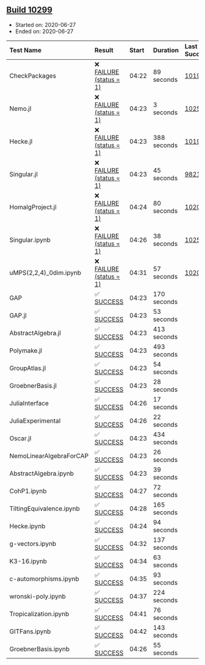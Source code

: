## [Build 10299](https://oscarci.mathematik.uni-kl.de/job/oscar/10299/)

* Started on: 2020-06-27
* Ended on: 2020-06-27

| Test Name    | Result | Start | Duration | Last Success | First Failure |
|:-------------|:-------|:------|:---------|:-------------|:--------------|
| CheckPackages | ❌ [FAILURE (status = 1)](https://oscarci.mathematik.uni-kl.de/job/oscar/10299/artifact/logs/build-10299/CheckPackages.log) | 04:22 | 89 seconds | [10197](https://oscarci.mathematik.uni-kl.de/job/oscar/10197/) | [10198](https://oscarci.mathematik.uni-kl.de/job/oscar/10198/) |
| Nemo.jl | ❌ [FAILURE (status = 1)](https://oscarci.mathematik.uni-kl.de/job/oscar/10299/artifact/logs/build-10299/Nemo.jl.log) | 04:23 | 3 seconds | [10252](https://oscarci.mathematik.uni-kl.de/job/oscar/10252/) | [10253](https://oscarci.mathematik.uni-kl.de/job/oscar/10253/) |
| Hecke.jl | ❌ [FAILURE (status = 1)](https://oscarci.mathematik.uni-kl.de/job/oscar/10299/artifact/logs/build-10299/Hecke.jl.log) | 04:23 | 388 seconds | [10197](https://oscarci.mathematik.uni-kl.de/job/oscar/10197/) | [10198](https://oscarci.mathematik.uni-kl.de/job/oscar/10198/) |
| Singular.jl | ❌ [FAILURE (status = 1)](https://oscarci.mathematik.uni-kl.de/job/oscar/10299/artifact/logs/build-10299/Singular.jl.log) | 04:23 | 45 seconds | [9821](https://oscarci.mathematik.uni-kl.de/job/oscar/9821/) | [9822](https://oscarci.mathematik.uni-kl.de/job/oscar/9822/) |
| HomalgProject.jl | ❌ [FAILURE (status = 1)](https://oscarci.mathematik.uni-kl.de/job/oscar/10299/artifact/logs/build-10299/HomalgProject.jl.log) | 04:24 | 80 seconds | [10209](https://oscarci.mathematik.uni-kl.de/job/oscar/10209/) | [10210](https://oscarci.mathematik.uni-kl.de/job/oscar/10210/) |
| Singular.ipynb | ❌ [FAILURE (status = 1)](https://oscarci.mathematik.uni-kl.de/job/oscar/10299/artifact/logs/build-10299/Singular.ipynb.log) | 04:26 | 38 seconds | [10252](https://oscarci.mathematik.uni-kl.de/job/oscar/10252/) | [10253](https://oscarci.mathematik.uni-kl.de/job/oscar/10253/) |
| uMPS(2,2,4)_0dim.ipynb | ❌ [FAILURE (status = 1)](https://oscarci.mathematik.uni-kl.de/job/oscar/10299/artifact/logs/build-10299/uMPS-2-2-4-_0dim.ipynb.log) | 04:31 | 57 seconds | [10209](https://oscarci.mathematik.uni-kl.de/job/oscar/10209/) | [10210](https://oscarci.mathematik.uni-kl.de/job/oscar/10210/) |
| GAP | ✅ [SUCCESS](https://oscarci.mathematik.uni-kl.de/job/oscar/10299/artifact/logs/build-10299/GAP.log) | 04:23 | 170 seconds |  |  |
| GAP.jl | ✅ [SUCCESS](https://oscarci.mathematik.uni-kl.de/job/oscar/10299/artifact/logs/build-10299/GAP.jl.log) | 04:23 | 53 seconds |  |  |
| AbstractAlgebra.jl | ✅ [SUCCESS](https://oscarci.mathematik.uni-kl.de/job/oscar/10299/artifact/logs/build-10299/AbstractAlgebra.jl.log) | 04:23 | 413 seconds |  |  |
| Polymake.jl | ✅ [SUCCESS](https://oscarci.mathematik.uni-kl.de/job/oscar/10299/artifact/logs/build-10299/Polymake.jl.log) | 04:23 | 493 seconds |  |  |
| GroupAtlas.jl | ✅ [SUCCESS](https://oscarci.mathematik.uni-kl.de/job/oscar/10299/artifact/logs/build-10299/GroupAtlas.jl.log) | 04:23 | 54 seconds |  |  |
| GroebnerBasis.jl | ✅ [SUCCESS](https://oscarci.mathematik.uni-kl.de/job/oscar/10299/artifact/logs/build-10299/GroebnerBasis.jl.log) | 04:23 | 28 seconds |  |  |
| JuliaInterface | ✅ [SUCCESS](https://oscarci.mathematik.uni-kl.de/job/oscar/10299/artifact/logs/build-10299/JuliaInterface.log) | 04:26 | 17 seconds |  |  |
| JuliaExperimental | ✅ [SUCCESS](https://oscarci.mathematik.uni-kl.de/job/oscar/10299/artifact/logs/build-10299/JuliaExperimental.log) | 04:26 | 22 seconds |  |  |
| Oscar.jl | ✅ [SUCCESS](https://oscarci.mathematik.uni-kl.de/job/oscar/10299/artifact/logs/build-10299/Oscar.jl.log) | 04:23 | 434 seconds |  |  |
| NemoLinearAlgebraForCAP | ✅ [SUCCESS](https://oscarci.mathematik.uni-kl.de/job/oscar/10299/artifact/logs/build-10299/NemoLinearAlgebraForCAP.log) | 04:23 | 26 seconds |  |  |
| AbstractAlgebra.ipynb | ✅ [SUCCESS](https://oscarci.mathematik.uni-kl.de/job/oscar/10299/artifact/logs/build-10299/AbstractAlgebra.ipynb.log) | 04:23 | 39 seconds |  |  |
| CohP1.ipynb | ✅ [SUCCESS](https://oscarci.mathematik.uni-kl.de/job/oscar/10299/artifact/logs/build-10299/CohP1.ipynb.log) | 04:27 | 72 seconds |  |  |
| TiltingEquivalence.ipynb | ✅ [SUCCESS](https://oscarci.mathematik.uni-kl.de/job/oscar/10299/artifact/logs/build-10299/TiltingEquivalence.ipynb.log) | 04:28 | 165 seconds |  |  |
| Hecke.ipynb | ✅ [SUCCESS](https://oscarci.mathematik.uni-kl.de/job/oscar/10299/artifact/logs/build-10299/Hecke.ipynb.log) | 04:24 | 94 seconds |  |  |
| g-vectors.ipynb | ✅ [SUCCESS](https://oscarci.mathematik.uni-kl.de/job/oscar/10299/artifact/logs/build-10299/g-vectors.ipynb.log) | 04:32 | 137 seconds |  |  |
| K3-16.ipynb | ✅ [SUCCESS](https://oscarci.mathematik.uni-kl.de/job/oscar/10299/artifact/logs/build-10299/K3-16.ipynb.log) | 04:34 | 63 seconds |  |  |
| c-automorphisms.ipynb | ✅ [SUCCESS](https://oscarci.mathematik.uni-kl.de/job/oscar/10299/artifact/logs/build-10299/c-automorphisms.ipynb.log) | 04:35 | 93 seconds |  |  |
| wronski-poly.ipynb | ✅ [SUCCESS](https://oscarci.mathematik.uni-kl.de/job/oscar/10299/artifact/logs/build-10299/wronski-poly.ipynb.log) | 04:37 | 224 seconds |  |  |
| Tropicalization.ipynb | ✅ [SUCCESS](https://oscarci.mathematik.uni-kl.de/job/oscar/10299/artifact/logs/build-10299/Tropicalization.ipynb.log) | 04:41 | 76 seconds |  |  |
| GITFans.ipynb | ✅ [SUCCESS](https://oscarci.mathematik.uni-kl.de/job/oscar/10299/artifact/logs/build-10299/GITFans.ipynb.log) | 04:42 | 143 seconds |  |  |
| GroebnerBasis.ipynb | ✅ [SUCCESS](https://oscarci.mathematik.uni-kl.de/job/oscar/10299/artifact/logs/build-10299/GroebnerBasis.ipynb.log) | 04:26 | 55 seconds |  |  |
